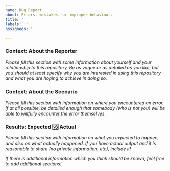```yaml
---
name: Bug Report
about: Errors, mistakes, or improper behaviour.
title: ''
labels: ''
assignees: ''

---
```


### Context: About the Reporter

_Please fill this section with some information about yourself and your relationship to this repository. Be as vague or as detailed as you like, but you should at least specify why you are interested in using this repository and what you are hoping to achieve in doing so._

### Context: About the Scenario

_Please fill this section with information on where you encountered an error. If at all possible, be detailed enough that somebody (who is not you) will be able to willfully encounter the error themselves._

### Results: Expected 🆚 Actual

_Please fill this section with information on what you expected to happen, and also on what actually happened. If you have actual output and it is reasonable to share (no private information, etc), include it!_

_If there is additional information which you think should be known, feel free to add additional sections!_
